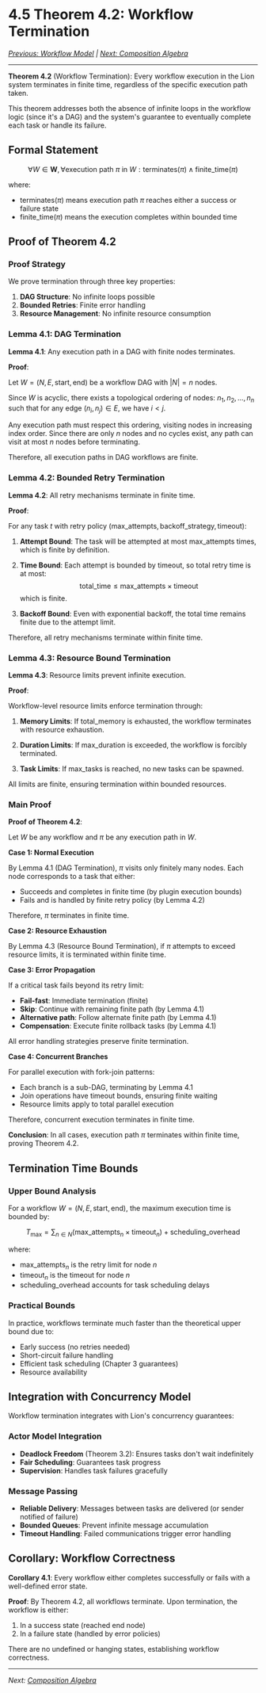 # 4.5 Theorem 4.2: Workflow Termination

_[Previous: Workflow Model](ch4-4-workflow-model.md) |
[Next: Composition Algebra](ch4-6-composition-algebra.md)_

---

**Theorem 4.2** (Workflow Termination): Every workflow execution in the Lion
system terminates in finite time, regardless of the specific execution path
taken.

This theorem addresses both the absence of infinite loops in the workflow logic
(since it's a DAG) and the system's guarantee to eventually complete each task
or handle its failure.

## Formal Statement

$$\forall W \in \mathbf{W}, \forall \text{execution path } \pi \text{ in } W: \text{terminates}(\pi) \land \text{finite\_time}(\pi)$$

where:

- $\text{terminates}(\pi)$ means execution path $\pi$ reaches either a success
  or failure state
- $\text{finite\_time}(\pi)$ means the execution completes within bounded time

## Proof of Theorem 4.2

### Proof Strategy

We prove termination through three key properties:

1. **DAG Structure**: No infinite loops possible
2. **Bounded Retries**: Finite error handling
3. **Resource Management**: No infinite resource consumption

### Lemma 4.1: DAG Termination

**Lemma 4.1**: Any execution path in a DAG with finite nodes terminates.

**Proof**:

Let $W = (N, E, \text{start}, \text{end})$ be a workflow DAG with $|N| = n$
nodes.

Since $W$ is acyclic, there exists a topological ordering of nodes:
$n_1, n_2, \ldots, n_n$ such that for any edge $(n_i, n_j) \in E$, we have
$i < j$.

Any execution path must respect this ordering, visiting nodes in increasing
index order. Since there are only $n$ nodes and no cycles exist, any path can
visit at most $n$ nodes before terminating.

Therefore, all execution paths in DAG workflows are finite.

### Lemma 4.2: Bounded Retry Termination

**Lemma 4.2**: All retry mechanisms terminate in finite time.

**Proof**:

For any task $t$ with retry policy
$(\text{max\_attempts}, \text{backoff\_strategy}, \text{timeout})$:

1. **Attempt Bound**: The task will be attempted at most $\text{max\_attempts}$
   times, which is finite by definition.

2. **Time Bound**: Each attempt is bounded by $\text{timeout}$, so total retry
   time is at most:
   $$\text{total\_time} \leq \text{max\_attempts} \times \text{timeout}$$
   which is finite.

3. **Backoff Bound**: Even with exponential backoff, the total time remains
   finite due to the attempt limit.

Therefore, all retry mechanisms terminate within finite time.

### Lemma 4.3: Resource Bound Termination

**Lemma 4.3**: Resource limits prevent infinite execution.

**Proof**:

Workflow-level resource limits enforce termination through:

1. **Memory Limits**: If $\text{total\_memory}$ is exhausted, the workflow
   terminates with resource exhaustion.

2. **Duration Limits**: If $\text{max\_duration}$ is exceeded, the workflow is
   forcibly terminated.

3. **Task Limits**: If $\text{max\_tasks}$ is reached, no new tasks can be
   spawned.

All limits are finite, ensuring termination within bounded resources.

### Main Proof

**Proof of Theorem 4.2**:

Let $W$ be any workflow and $\pi$ be any execution path in $W$.

**Case 1: Normal Execution**

By Lemma 4.1 (DAG Termination), $\pi$ visits only finitely many nodes. Each node
corresponds to a task that either:

- Succeeds and completes in finite time (by plugin execution bounds)
- Fails and is handled by finite retry policy (by Lemma 4.2)

Therefore, $\pi$ terminates in finite time.

**Case 2: Resource Exhaustion**

By Lemma 4.3 (Resource Bound Termination), if $\pi$ attempts to exceed resource
limits, it is terminated within finite time.

**Case 3: Error Propagation**

If a critical task fails beyond its retry limit:

- **Fail-fast**: Immediate termination (finite)
- **Skip**: Continue with remaining finite path (by Lemma 4.1)
- **Alternative path**: Follow alternate finite path (by Lemma 4.1)
- **Compensation**: Execute finite rollback tasks (by Lemma 4.1)

All error handling strategies preserve finite termination.

**Case 4: Concurrent Branches**

For parallel execution with fork-join patterns:

- Each branch is a sub-DAG, terminating by Lemma 4.1
- Join operations have timeout bounds, ensuring finite waiting
- Resource limits apply to total parallel execution

Therefore, concurrent execution terminates in finite time.

**Conclusion**: In all cases, execution path $\pi$ terminates within finite
time, proving Theorem 4.2.

## Termination Time Bounds

### Upper Bound Analysis

For a workflow $W = (N, E, \text{start}, \text{end})$, the maximum execution
time is bounded by:

$$T_{\max} = \sum_{n \in N} (\text{max\_attempts}_n \times \text{timeout}_n) + \text{scheduling\_overhead}$$

where:

- $\text{max\_attempts}_n$ is the retry limit for node $n$
- $\text{timeout}_n$ is the timeout for node $n$
- $\text{scheduling\_overhead}$ accounts for task scheduling delays

### Practical Bounds

In practice, workflows terminate much faster than the theoretical upper bound
due to:

- Early success (no retries needed)
- Short-circuit failure handling
- Efficient task scheduling (Chapter 3 guarantees)
- Resource availability

## Integration with Concurrency Model

Workflow termination integrates with Lion's concurrency guarantees:

### Actor Model Integration

- **Deadlock Freedom** (Theorem 3.2): Ensures tasks don't wait indefinitely
- **Fair Scheduling**: Guarantees task progress
- **Supervision**: Handles task failures gracefully

### Message Passing

- **Reliable Delivery**: Messages between tasks are delivered (or sender
  notified of failure)
- **Bounded Queues**: Prevent infinite message accumulation
- **Timeout Handling**: Failed communications trigger error handling

## Corollary: Workflow Correctness

**Corollary 4.1**: Every workflow either completes successfully or fails with a
well-defined error state.

**Proof**: By Theorem 4.2, all workflows terminate. Upon termination, the
workflow is either:

1. In a success state (reached end node)
2. In a failure state (handled by error policies)

There are no undefined or hanging states, establishing workflow correctness.

---

_Next: [Composition Algebra](ch4-6-composition-algebra.md)_

